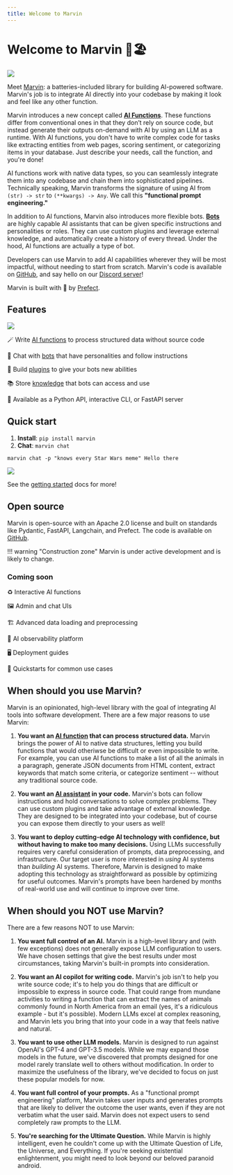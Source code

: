 ```yaml
---
title: Welcome to Marvin
---
```


# Welcome to Marvin 🤖🏖️

![](img/heroes/ai_fn_fruits_hero.png)

Meet [Marvin](https://github.com/prefecthq/marvin): a batteries-included library for building AI-powered software. Marvin's job is to integrate AI directly into your codebase by making it look and feel like any other function. 

Marvin introduces a new concept called [**AI Functions**](guide/concepts/ai_functions.md). These functions differ from conventional ones in that they don’t rely on source code, but instead generate their outputs on-demand with AI by using an LLM as a runtime. With AI functions, you don't have to write complex code for tasks like extracting entities from web pages, scoring sentiment, or categorizing items in your database. Just describe your needs, call the function, and you're done!

AI functions work with native data types, so you can seamlessly integrate them into any codebase and chain them into sophisticated pipelines. Technically speaking, Marvin transforms the signature of using AI from `(str) -> str` to `(**kwargs) -> Any`. We call this **"functional prompt engineering."**

In addition to AI functions, Marvin also introduces more flexible bots. [**Bots**](guide/concepts/bots.md) are highly capable AI assistants that can be given specific instructions and personalities or roles. They can use custom plugins and leverage external knowledge, and automatically create a history of every thread. Under the hood, AI functions are actually a type of bot. 

Developers can use Marvin to add AI capabilities wherever they will be most impactful, without needing to start from scratch. Marvin's code is available on [GitHub](https://github.com/prefecthq/marvin), and say hello on our [Discord server](https://discord.gg/Kgw4HpcuYG)!

Marvin is built with 💙 by [Prefect](https://www.prefect.io).

<!-- !!! quote "GPP"
    "Let’s build robots with Genuine People Personalities!" they said. So they tried it out with me. I’m a personality prototype. You can tell, can’t you?
    
    -- <a href="https://www.youtube.com/clip/UgkxNj9p6jPFM8eWAmRJiKoPeOmvQxb8viQv" target="_blank">Marvin</a> -->
    
## Features
![](img/heroes/gpp.png)

🪄 Write [AI functions](guide/concepts/ai_functions.md) to process structured data without source code

🤖 Chat with [bots](guide/concepts/bots.md) that have personalities and follow instructions

🔌 Build [plugins](guide/concepts/plugins.md) to give your bots new abilities

📚 Store [knowledge](guide/concepts/loaders_and_documents.md) that bots can access and use

📡 Available as a Python API, interactive CLI, or FastAPI server

## Quick start
1. **Install**: `pip install marvin`
2. **Chat**: `marvin chat`

```shell
marvin chat -p "knows every Star Wars meme" Hello there
```
![](img/marvin_hello_there_chat.png)


See the [getting started](getting_started/installation.md) docs for more!

## Open source

Marvin is open-source with an Apache 2.0 license and built on standards like Pydantic, FastAPI, Langchain, and Prefect. The code is available on [GitHub](https://github.com/prefecthq/marvin).

!!! warning "Construction zone"
    Marvin is under active development and is likely to change. 

### Coming soon

♻️ Interactive AI functions

🖼️ Admin and chat UIs

🏗️ Advanced data loading and preprocessing

🔭 AI observability platform

🖥️ Deployment guides

🎁 Quickstarts for common use cases

## When should you use Marvin?

Marvin is an opinionated, high-level library with the goal of integrating AI tools into software development. There are a few major reasons to use Marvin:

1. **You want an [AI function](guide/concepts/ai_functions.md) that can process structured data.** Marvin brings the power of AI to native data structures, letting you build functions that would otheriwse be difficult or even impossible to write. For example, you can use AI functions to make a list of all the animals in a paragraph, generate JSON documents from HTML content, extract keywords that match some criteria, or categorize sentiment -- without any traditional source code.

2. **You want an [AI assistant](guide/concepts/bots.md) in your code.** Marvin's bots can follow instructions and hold conversations to solve complex problems. They can use custom plugins and take advantage of external knowledge. They are designed to be integrated into your codebase, but of course you can expose them directly to your users as well!

3. **You want to deploy cutting-edge AI technology with confidence, but without having to make too many decisions.** Using LLMs successfully requires very careful consideration of prompts, data preprocessing, and infrastructure. Our target user is more interested in *using* AI systems than *building* AI systems. Therefore, Marvin is designed to make adopting this technology as straightforward as possible by optimizing for useful outcomes. Marvin's prompts have been hardened by months of real-world use and will continue to improve over time.
## When should you NOT use Marvin?
There are a few reasons NOT to use Marvin:

1. **You want full control of an AI.** Marvin is a high-level library and (with few exceptions) does not generally expose LLM configuration to users. We have chosen settings that give the best results under most circumstances, taking Marvin's built-in prompts into consideration.
   
2. **You want an AI copilot for writing code.** Marvin's job isn't to help you write source code; it's to help you do things that are difficult or impossible to express in source code. That could range from mundane activities to writing a function that can extract the names of animals commonly found in North America from an email (yes, it's a ridiculous example - but it's possible). Modern LLMs excel at complex reasoning, and Marvin lets you bring that into your code in a way that feels native and natural.

3. **You want to use other LLM models.** Marvin is designed to run against OpenAI's GPT-4 and GPT-3.5 models. While we may expand those models in the future, we've discovered that prompts designed for one model rarely translate well to others without modification. In order to maximize the usefulness of the library, we've decided to focus on just these popular models for now.

4. **You want full control of your prompts.** As a "functional prompt engineering" platform, Marvin takes user inputs and generates prompts that are likely to deliver the outcome the user wants, even if they are not verbatim what the user said. Marvin does not expect users to send completely raw prompts to the LLM. 

5. **You're searching for the Ultimate Question.** While Marvin is highly intelligent, even he couldn't come up with the Ultimate Question of Life, the Universe, and Everything. If you're seeking existential enlightenment, you might need to look beyond our beloved paranoid android.
